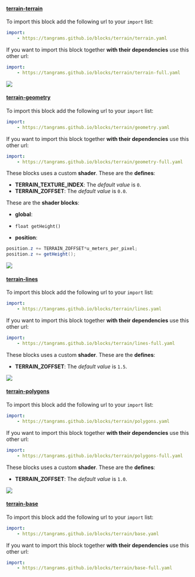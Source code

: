 

#### [terrain-terrain](http://tangrams.github.io/blocks/#terrain-terrain) <a href="https://github.com/tangrams/blocks/blob/gh-pages/terrain/terrain.yaml" target="_blank"><i class="fa fa-github" aria-hidden="true"></i></a>



To import this block add the following url to your `import` list:

```yaml
import:
    - https://tangrams.github.io/blocks/terrain/terrain.yaml
```




If you want to import this block together **with their dependencies** use this other url:

```yaml
import:
    - https://tangrams.github.io/blocks/terrain/terrain-full.yaml
```



![](https://mapzen.com/common/styleguide/images/divider/compass-red.png)


#### [terrain-geometry](http://tangrams.github.io/blocks/#terrain-geometry) <a href="https://github.com/tangrams/blocks/blob/gh-pages/terrain/geometry.yaml" target="_blank"><i class="fa fa-github" aria-hidden="true"></i></a>



To import this block add the following url to your `import` list:

```yaml
import:
    - https://tangrams.github.io/blocks/terrain/geometry.yaml
```




If you want to import this block together **with their dependencies** use this other url:

```yaml
import:
    - https://tangrams.github.io/blocks/terrain/geometry-full.yaml
```


These blocks uses a custom **shader**.
These are the **defines**:
 -  **TERRAIN_TEXTURE_INDEX**:  The *default value* is ```0```. 
 -  **TERRAIN_ZOFFSET**:  The *default value* is ```0.0```. 

These are the **shader blocks**:

- **global**:
 + `float getHeight()`
- **position**:

```glsl
position.z += TERRAIN_ZOFFSET*u_meters_per_pixel;
position.z += getHeight();
```



![](https://mapzen.com/common/styleguide/images/divider/compass-red.png)


#### [terrain-lines](http://tangrams.github.io/blocks/#terrain-lines) <a href="https://github.com/tangrams/blocks/blob/gh-pages/terrain/lines.yaml" target="_blank"><i class="fa fa-github" aria-hidden="true"></i></a>



To import this block add the following url to your `import` list:

```yaml
import:
    - https://tangrams.github.io/blocks/terrain/lines.yaml
```




If you want to import this block together **with their dependencies** use this other url:

```yaml
import:
    - https://tangrams.github.io/blocks/terrain/lines-full.yaml
```


These blocks uses a custom **shader**.
These are the **defines**:
 -  **TERRAIN_ZOFFSET**:  The *default value* is ```1.5```. 


![](https://mapzen.com/common/styleguide/images/divider/compass-red.png)


#### [terrain-polygons](http://tangrams.github.io/blocks/#terrain-polygons) <a href="https://github.com/tangrams/blocks/blob/gh-pages/terrain/polygons.yaml" target="_blank"><i class="fa fa-github" aria-hidden="true"></i></a>



To import this block add the following url to your `import` list:

```yaml
import:
    - https://tangrams.github.io/blocks/terrain/polygons.yaml
```




If you want to import this block together **with their dependencies** use this other url:

```yaml
import:
    - https://tangrams.github.io/blocks/terrain/polygons-full.yaml
```


These blocks uses a custom **shader**.
These are the **defines**:
 -  **TERRAIN_ZOFFSET**:  The *default value* is ```1.0```. 


![](https://mapzen.com/common/styleguide/images/divider/compass-red.png)


#### [terrain-base](http://tangrams.github.io/blocks/#terrain-base) <a href="https://github.com/tangrams/blocks/blob/gh-pages/terrain/base.yaml" target="_blank"><i class="fa fa-github" aria-hidden="true"></i></a>



To import this block add the following url to your `import` list:

```yaml
import:
    - https://tangrams.github.io/blocks/terrain/base.yaml
```




If you want to import this block together **with their dependencies** use this other url:

```yaml
import:
    - https://tangrams.github.io/blocks/terrain/base-full.yaml
```



